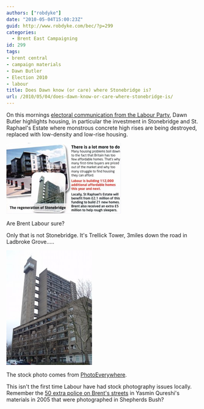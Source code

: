 ```yaml
---
authors: ["robdyke"]
date: "2010-05-04T15:00:23Z"
guid: http://www.robdyke.com/bec/?p=299
categories:
  - Brent East Campaigning
id: 299
tags:
- brent central
- campaign materials
- Dawn Butler
- Election 2010
- labour
title: Does Dawn know (or care) where Stonebridge is?
url: /2010/05/04/does-dawn-know-or-care-where-stonebridge-is/
---
```

On this mornings [electoral communication from the Labour Party](http://www.thestraightchoice.org/leaflets/4980), Dawn Butler highlights housing, in particular the investment in Stonebridge and St. Raphael's Estate where monstrous concrete high rises are being destroyed, replaced with low-density and low-rise housing.

<div id="attachment_303" style="width: 310px" class="wp-caption alignleft">
  <a href="/pubfiles/2010/05/04may-stonebridge.jpg"><img class="size-medium wp-image-303" title="Regeneration of Trellick Tower?" src="/pubfiles/2010/05/04may-stonebridge-300x185.jpg" alt="Are Brent Labour sure?" width="300" height="185" /></a>
  
  <p class="wp-caption-text">
    Are Brent Labour sure?
  </p>
</div>

Only that is not Stonebridge. It's Trellick Tower, 3miles down the road in Ladbroke Grove.....

[<img class="alignleft size-medium wp-image-304" title="trellick tower" src="/pubfiles/2010/05/trellick_tower_concreteP1039506-224x300.jpg" alt="Stock photography troubles." width="224" height="300" />](/pubfiles/2010/05/trellick_tower_concreteP1039506.jpg)

The stock photo comes from [PhotoEverywhere](http://www.photoeverywhere.co.uk/britain/london/slides/trellick_tower_concreteP1039506_jpg_orig.htm).

This isn't the first time Labour have had stock photography issues locally. Remember the [50 extra police on Brent's streets](http://www.robdyke.com/bec/2005/04/27/fifty-extra-police-officers-in-brent/) in Yasmin Qureshi's materials in 2005 that were photographed in Shepherds Bush?